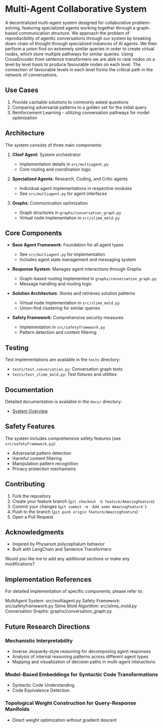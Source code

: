 # Multi-Agent Collaborative System

A decentralized multi-agent system designed for collaborative problem-solving, featuring specialized agents working together through a graph-based communication structure. We approach the problem of reproducibility of agentic conversations through our system by breaking down chain of thought through specialized instances of AI agents. We then perform a union find on extremely similar queries in order to create virtual nodes, which store multiple pathways for similar queries. Using CrossEncoder from sentence transformers we are able to rank nodes on a level by level basis to produce favourable nodes on each level. The connection of favourable levels in each level forms the critical path in the network of conversations.

## Use Cases
1. Provide cachable solutions to commonly asked questions
2. Comparing adversarial patterns to a golden set for the initial query
3. Reinforcement Learning - utilizing conversation pathways for model optimization

## Architecture

The system consists of three main components:

1. **Chief Agent**: System orchestrator
   - Implementation details in `src/multiagent.py`
   - Core routing and coordination logic

2. **Specialized Agents**: Research, Coding, and Critic agents
   - Individual agent implementations in respective modules
   - See `src/multiagent.py` for agent interfaces

3. **Graphs**: Communication optimization
   - Graph structures in `graphs/conversation_graph.py`
   - Virtual node implementation in `src/slime_mold.py`

## Core Components

- **Base Agent Framework**: Foundation for all agent types
  - See `src/multiagent.py` for implementation
  - Includes agent state management and messaging system

- **Response System**: Manages agent interactions through Graphs
  - Graph-based routing implemented in `graphs/conversation_graph.py`
  - Message handling and routing logic

- **Solution Architecture**: Stores and retrieves solution patterns
  - Virtual node implementation in `src/slime_mold.py`
  - Union-find clustering for similar queries

- **Safety Framework**: Comprehensive security measures
  - Implementation in `src/safetyframework.py`
  - Pattern detection and content filtering

## Testing

Test implementations are available in the `tests` directory:
- `tests/test_conversation.py`: Conversation graph tests
- `tests/test_slime_mold.py`: Test fixtures and utilities

## Documentation

Detailed documentation is available in the `docs/` directory:
- [System Overview](docs/system_overview.md)


## Safety Features

The system includes comprehensive safety features (see `src/safetyframework.py`):
- Adversarial pattern detection
- Harmful content filtering
- Manipulation pattern recognition
- Privacy protection mechanisms

## Contributing

1. Fork the repository
2. Create your feature branch (`git checkout -b feature/AmazingFeature`)
3. Commit your changes (`git commit -m 'Add some AmazingFeature'`)
4. Push to the branch (`git push origin feature/AmazingFeature`)
5. Open a Pull Request

## Acknowledgments

- Inspired by Physarum polycephalum behavior
- Built with LangChain and Sentence Transformers

Would you like me to add any additional sections or make any modifications?


## Implementation References
For detailed implementation of specific components, please refer to:

MultiAgent System: src/multiagent.py
Safety Framework: src/safetyframework.py
Slime Mold Algorithm: src/slime_mold.py
Conversation Graphs: graphs/conversation_graph.py

## Future Research Directions

### Mechanistic Interpretability
- Inverse Jeopardy-style reasoning for decomposing agent responses
- Analysis of internal reasoning patterns across different agent types
- Mapping and visualization of decision paths in multi-agent interactions

### Model-Based Embeddings for Syntactic Code Transformations
- Syntactic Code Understanding
- Code Equivalence Detection

### Topological Weight Construction for Query-Response Manifolds
- Direct weight optimization without gradient descent
